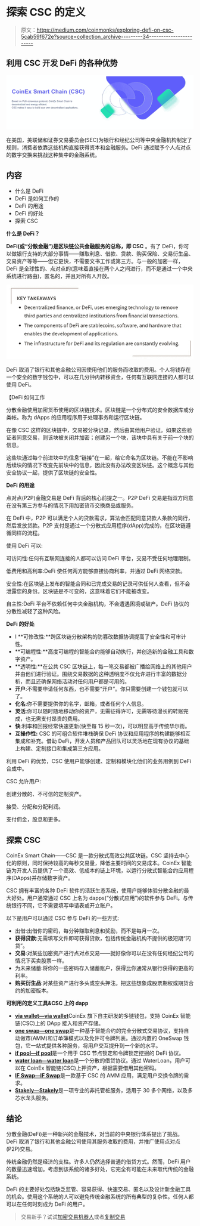 # 探索 CSC 的定义

> 原文：<https://medium.com/coinmonks/exploring-defi-on-csc-5cab59f672e?source=collection_archive---------34----------------------->

## 利用 CSC 开发 DeFi 的各种优势

![](img/3dff60532975621c416f4e32d84f609f.png)

在美国，美联储和证券交易委员会(SEC)为银行和经纪公司等中央金融机构制定了规则，消费者依靠这些机构直接获得资本和金融服务。DeFi 通过赋予个人点对点的数字交换来挑战这种集中的金融系统。

## **内容**

*   什么是 DeFi
*   DeFi 是如何工作的
*   DeFi 的用途
*   DeFi 的好处
*   探索 CSC

**什么是 DeFi？**

**DeFi(或“分散金融”)是区块链公共金融服务的总称，即 CSC** 。有了 DeFi，你可以做银行支持的大部分事情——赚取利息、借款、贷款、购买保险、交易衍生品、交易资产等等——但它更快，不需要文书工作或第三方。与一般的加密一样，DeFi 是全球性的、点对点的(意味着直接在两个人之间进行，而不是通过一个中央系统进行路由)，匿名的，并且对所有人开放。

![](img/05c06476585c2ab110ae3dc2e05305d9.png)

DeFi 取消了银行和其他金融公司因使用他们的服务而收取的费用。个人将钱存在一个安全的数字钱包中，可以在几分钟内转移资金，任何有互联网连接的人都可以使用 DeFi。

【DeFi 如何工作

分散金融使用加密货币使用的区块链技术。区块链是一个分布式的安全数据库或分类帐。称为 dApps 的应用程序用于处理事务和运行区块链。

在像 CSC 这样的区块链中，交易被分块记录，然后由其他用户验证。如果这些验证者同意交易，则该块被关闭并加密；创建另一个块，该块中具有关于前一个块的信息。

这些块通过每个前进块中的信息“链接”在一起，给它命名为区块链。不能在不影响后续块的情况下改变先前块中的信息，因此没有办法改变区块链。这个概念与其他安全协议一起，提供了区块链的安全性。

**DeFi 的用途**

点对点(P2P)金融交易是 DeFi 背后的核心前提之一。P2P DeFi 交易是指双方同意在没有第三方参与的情况下用加密货币交换商品或服务。

在 DeFi 中，P2P 可以满足个人的贷款需求，算法会匹配同意贷款人条款的同行，然后发放贷款。P2P 支付是通过一个分散式应用程序(dApp)完成的，在区块链遵循同样的流程。

使用 DeFi 可以:

可访问性:任何有互联网连接的人都可以访问 DeFi 平台，交易不受任何地理限制。

低费用和高利率:DeFi 使任何两方能够直接协商利率，并通过 DeFi 网络贷款。

安全性:在区块链上发布的智能合同和已完成交易的记录可供任何人查看，但不会泄露您的身份。区块链是不可变的，这意味着它们不能被改变。

自主性:DeFi 平台不依赖任何中央金融机构，不会遭遇困境或破产。DeFi 协议的分散性减轻了这种风险。

**DeFi 的好处**

*   I **可修改性:**跨区块链分散架构的防篡改数据协调提高了安全性和可审计性。
*   **可编程性:**高度可编程的智能合约能够自动执行，并创造新的金融工具和数字资产。
*   **透明性:**在公共 CSC 区块链上，每一笔交易都被广播给网络上的其他用户并由他们进行验证。围绕交易数据的这种透明度不仅允许进行丰富的数据分析，而且还确保网络活动对任何用户都是可用的。
*   **开户**:不需要申请任何东西，也不需要“开户”。你只需要创建一个钱包就可以了。
*   **化名**:你不需要提供你的名字，邮箱，或者任何个人信息。
*   **灵活**:你可以随时随地移动你的资产，无需征得许可，无需等待漫长的转账完成，也无需支付昂贵的费用。
*   **快**:利率和回报经常快速更新(快至每 15 秒一次)，可以明显高于传统华尔街。
*   **互操作性:** CSC 的可组合软件堆栈确保 DeFi 协议和应用程序的构建能够相互集成和补充。借助 DeFi，开发人员和产品团队可以灵活地在现有协议的基础上构建、定制接口和集成第三方应用。

利用 DeFi 的优势，CSC 使用户能够创建、定制和模块化他们的业务用例到 DeFi 合成中。

CSC 允许用户:

创建分散的、不可信的定制资产。

接受、分配和分配利润。

支付佣金，股息和更多。

## 探索 CSC

CoinEx Smart Chain——CSC 是一款分散式高效公共区块链。CSC 坚持去中心化的原则，同时保持较高的每秒交易量，降低主要时间的交易成本。CoinEx 智能链为开发人员提供了一个高效、低成本的链上环境，以运行分散式智能合约应用程序(DApps)并存储数字资产。

CSC 拥有丰富的各种 DeFi 软件的活跃生态系统，使用户能够体验分散金融的最大好处。用户通常通过 CSC 上名为 dapps(“分散式应用”)的软件参与 DeFi。与传统银行不同，它不需要填写申请表或开立账户。

以下是用户可以通过 CSC 参与 DeFi 的一些方式:

*   出借:出借你的密码，每分钟赚取利息和奖励，而不是每月一次。
*   **获得贷款**:无需填写文件即可获得贷款，包括传统金融机构不提供的极短期“闪贷”。
*   **交易**:对某些加密资产进行点对点交易——就好像你可以在没有任何经纪公司的情况下买卖股票一样。
*   为未来储蓄:将你的一些密码存入储蓄账户，获得比你通常从银行获得的更高的利率。
*   **购买衍生品**:对某些资产进行多头或空头押注。把这些想象成股票期权或期货合约的加密版本。

**可利用的定义工具&CSC 上的 dapp**

*   [**via wallet—via wallet**](https://viawallet.com/)CoinEx 旗下自主研发的多链钱包，支持 CoinEx 智能链(CSC)上的 DApp 接入和资产存储。
*   [**one swap—one swap**](https://www.oneswap.net/cet)是一种基于智能合约的完全分散式交易协议，支持自动做市(AMM)和订单簿模式以及免许可令牌列表。通过内置的 OneSwap 钱包，它一站式提供各种服务，将用户交互提升到一个新的水平。
*   [**if pool—if pool**](https://ifpool.io/)是一个用于 CSC 节点锁定和令牌锁定挖掘的 DeFi 协议。
*   [**water loan—water loan**](https://waterloan.finance/)是一个分散的借贷协议。通过 WaterLoan，用户可以在 CoinEx 智能链(CSC)上押资产，根据需要借用其他密码。
*   [**IF Swap—IF Swap**](https://ifswap.finance/)是一款基于 CSC 的 AMM 应用，满足用户交换令牌的需求。
*   [**Stakely—Stakely**](https://stakely.io/en/faucet)是一项专业的非托管桩服务，适用于 30 多个网络，以及多芯水龙头服务。

## 结论

分散金融(DeFi)是一种新兴的金融技术，对当前的中央银行体系提出了挑战。DeFi 取消了银行和其他金融公司使用其服务收取的费用，并推广使用点对点(P2P)交易。

传统金融仍然是经济的支柱。许多人仍然选择普通的借贷方式。然而，DeFi 用户的数量迅速增加。考虑到该系统的诸多好处，它完全有可能在未来取代传统的金融系统。

DeFi 的主要好处包括缺乏监管、容易获得、快速交易、匿名以及设计新金融工具的机会。使用这个系统的人可以避免传统金融系统的所有典型的复杂性。任何人都可以在任何时刻成为 DeFi 的用户。

> 交易新手？试试[加密交易机器人](/coinmonks/crypto-trading-bot-c2ffce8acb2a)或者[复制交易](/coinmonks/top-10-crypto-copy-trading-platforms-for-beginners-d0c37c7d698c)